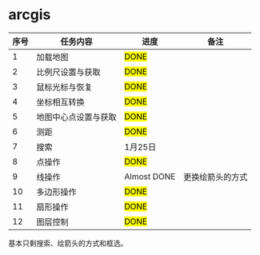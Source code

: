 # arcgis

序号         | 任务内容           | 进度   | 备注   |
--------------------|----------------|-----------------------|-----------------------|
1| 加载地图  | <mark>DONE<mark>   | |
2| 比例尺设置与获取  | <mark>DONE<mark>   | |
3| 鼠标光标与恢复  | <mark>DONE<mark>  | |
4| 坐标相互转换  | <mark>DONE<mark>   | |
5| 地图中心点设置与获取  | <mark>DONE<mark>   | |
6| 测距  | <mark>DONE<mark> | |
7| 搜索  | 1月25日  | |
8| 点操作 | <mark>DONE<mark>  |  |
9| 线操作  | Almost DONE | 更换绘箭头的方式 |
10| 多边形操作  | <mark>DONE<mark> |  |
11| 扇形操作  | <mark>DONE<mark>  | |
12| 图层控制  | <mark>DONE<mark>  | |

基本只剩搜索、绘箭头的方式和框选。